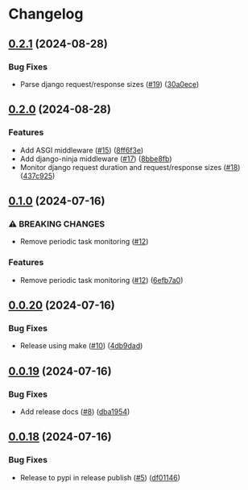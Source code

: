# Changelog

## [0.2.1](https://github.com/eirsyl/metrics-python/compare/0.2.0...0.2.1) (2024-08-28)


### Bug Fixes

* Parse django request/response sizes ([#19](https://github.com/eirsyl/metrics-python/issues/19)) ([30a0ece](https://github.com/eirsyl/metrics-python/commit/30a0eceb8043b271b3ba2bb946d4980a284a020e))

## [0.2.0](https://github.com/eirsyl/metrics-python/compare/0.1.0...0.2.0) (2024-08-28)


### Features

* Add ASGI middleware ([#15](https://github.com/eirsyl/metrics-python/issues/15)) ([8ff6f3e](https://github.com/eirsyl/metrics-python/commit/8ff6f3e4eaad9df404bd201088e62a6afbeca756))
* Add django-ninja middleware ([#17](https://github.com/eirsyl/metrics-python/issues/17)) ([8bbe8fb](https://github.com/eirsyl/metrics-python/commit/8bbe8fb812e8a0b30b7b9dc16823c103b0d6bd15))
* Monitor django request duration and request/response sizes ([#18](https://github.com/eirsyl/metrics-python/issues/18)) ([437c925](https://github.com/eirsyl/metrics-python/commit/437c9251276ac06b88276fbf3e6f3eb7aa496d02))

## [0.1.0](https://github.com/eirsyl/metrics-python/compare/0.0.20...0.1.0) (2024-07-16)


### ⚠ BREAKING CHANGES

* Remove periodic task monitoring ([#12](https://github.com/eirsyl/metrics-python/issues/12))

### Features

* Remove periodic task monitoring ([#12](https://github.com/eirsyl/metrics-python/issues/12)) ([6efb7a0](https://github.com/eirsyl/metrics-python/commit/6efb7a0caf46a98e76d23d364a68e9ba7cb8946e))

## [0.0.20](https://github.com/eirsyl/metrics-python/compare/0.0.19...0.0.20) (2024-07-16)


### Bug Fixes

* Release using make ([#10](https://github.com/eirsyl/metrics-python/issues/10)) ([4db9dad](https://github.com/eirsyl/metrics-python/commit/4db9dad135e67c941f8f5473c559e7fc87bbe945))

## [0.0.19](https://github.com/eirsyl/metrics-python/compare/0.0.18...0.0.19) (2024-07-16)


### Bug Fixes

* Add release docs ([#8](https://github.com/eirsyl/metrics-python/issues/8)) ([dba1954](https://github.com/eirsyl/metrics-python/commit/dba19549526e0b8f06f1344b3be7e463e1dd22f2))

## [0.0.18](https://github.com/eirsyl/metrics-python/compare/v0.0.17...0.0.18) (2024-07-16)


### Bug Fixes

* Release to pypi in release publish ([#5](https://github.com/eirsyl/metrics-python/issues/5)) ([df01146](https://github.com/eirsyl/metrics-python/commit/df01146efb110c55563eef228c00dc4089607d13))
